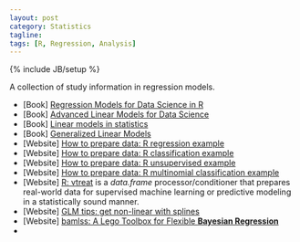 ```yaml
---
layout: post
category: Statistics
tagline: 
tags: [R, Regression, Analysis]
---
```

{% include JB/setup %}

A collection of study information in regression models.


* [Book] [Regression Models for Data Science in R](https://leanpub.com/regmods)
* [Book] [Advanced Linear Models for Data Science](https://leanpub.com/lm) 
* [Book] [Linear models in statistics](https://na02.alma.exlibrisgroup.com/view/uresolver/01UWI_MAD/openurl?.ignore_date_coverage=true&portfolio_pid=53373696050002121&Force_direct=true)
* [Book] [Generalized Linear Models](https://www.jstor.org/stable/2344614) 
* [Website] [How to prepare data: R regression example](https://github.com/WinVector/vtreat/blob/master/Examples/Regression/Regression.md) 
* [Website] [How to prepare data: R classification example](https://github.com/WinVector/vtreat/blob/master/Examples/Classification/Classification.md) 
* [Website] [How to prepare data: R unsupervised example](https://github.com/WinVector/vtreat/blob/master/Examples/Unsupervised/Unsupervised.md) 
* [Website] [How to prepare data: R multinomial classification example](https://winvector.github.io/vtreat/articles/MultiClassVtreat.html) 
* [Website] [R: vtreat](https://winvector.github.io/vtreat/) is a *data.frame* processor/conditioner that prepares real-world data for supervised machine learning or predictive modeling in a statistically sound manner.
* [Website] [GLM tips: get non-linear with splines](https://www.r-bloggers.com/glm-tip-getting-non-linear-with-splines/)
* [Website] [bamlss: A Lego Toolbox for Flexible **Bayesian Regression**](https://www.r-bloggers.com/bamlss-a-lego-toolbox-for-flexible-bayesian-regression/)
* 